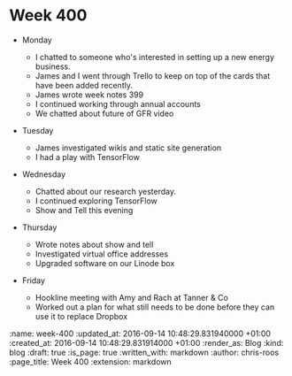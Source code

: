 Week 400
========

* Monday
  * I chatted to someone who's interested in setting up a new energy business.
  * James and I went through Trello to keep on top of the cards that have been added recently.
  * James wrote week notes 399
  * I continued working through annual accounts
  * We chatted about future of GFR video

* Tuesday
  * James investigated wikis and static site generation
  * I had a play with TensorFlow

* Wednesday
  * Chatted about our research yesterday.
  * I continued exploring TensorFlow
  * Show and Tell this evening

* Thursday
  * Wrote notes about show and tell
  * Investigated virtual office addresses
  * Upgraded software on our Linode box

* Friday
  * Hookline meeting with Amy and Rach at Tanner & Co
  * Worked out a plan for what still needs to be done before they can use it to replace Dropbox

:name: week-400
:updated_at: 2016-09-14 10:48:29.831940000 +01:00
:created_at: 2016-09-14 10:48:29.831914000 +01:00
:render_as: Blog
:kind: blog
:draft: true
:is_page: true
:written_with: markdown
:author: chris-roos
:page_title: Week 400
:extension: markdown
